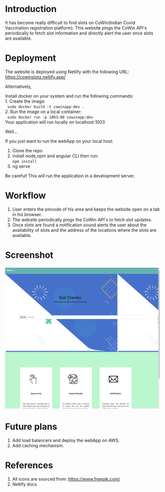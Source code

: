 # Introduction

It has become really difficult to find slots on CoWin(Indian Covid Vaccination registration platform). This website pings the CoWin API's periodically to fetch slot information and directly alert the user once slots are available.

# Deployment

The website is deployed using Netlify with the following URL: https://cowinslotz.netlify.app/  
  
Alternatively,   

Install docker on your system and run the following commands:  
    1. Create the image:  
`  sudo docker build -t cowinapp:dev . `  
    2. Run the image on a local container:  
`  sudo docker run -p 1003:80 cowinapp:dev `  
Your application will run locally on localhost:1003  

Well...

If you just want to run the webApp on your local host:  
1. Clone the repo  
2. install node,npm and angular CLI then run:  
   ` npm install `  
3. ng serve  

Be careful! This will run the application in a development server.  

# Workflow

1. User enters the pincode of his area and keeps the website open on a tab in his browser.
2. The website periodically pings the CoWin API's to fetch slot updates.
3. Once slots are found a notification sound alerts the user about the availability of slots and the address of the locations where the slots are available.

# Screenshot
![alt text](./src/assets/images/cowinApp_screenshot.png)

# Future plans  

1. Add load balancers and deploy the webApp on AWS.
2. Add caching mechanism.

# References

1. All icons are sourced from: https://www.freepik.com/
2. Netlify docs
